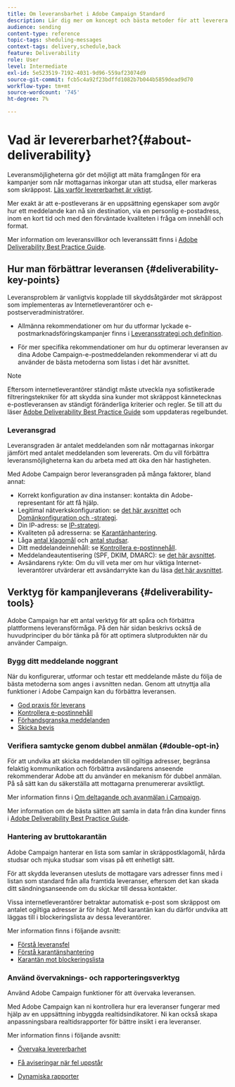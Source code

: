 ```yaml
---
title: Om leveransbarhet i Adobe Campaign Standard
description: Lär dig mer om koncept och bästa metoder för att leverera samt de verktyg som Adobe Campaign Standard erbjuder för att optimera leveransen.
audience: sending
content-type: reference
topic-tags: sheduling-messages
context-tags: delivery,schedule,back
feature: Deliverability
role: User
level: Intermediate
exl-id: 5e523519-7192-4031-9d96-559af23074d9
source-git-commit: fcb5c4a92f23bdffd1082b7b044b5859dead9d70
workflow-type: tm+mt
source-wordcount: '745'
ht-degree: 7%

---
```


# Vad är levererbarhet?{#about-deliverability}

Leveransmöjligheterna gör det möjligt att mäta framgången för era kampanjer som når mottagarnas inkorgar utan att studsa, eller markeras som skräppost. [Läs varför levererbarhet är viktigt](https://experienceleague.adobe.com/docs/deliverability-learn/deliverability-best-practice-guide/deliverability-strategy-and-definition.html#why-deliverability-matters).

Mer exakt är att e-postleverans är en uppsättning egenskaper som avgör hur ett meddelande kan nå sin destination, via en personlig e-postadress, inom en kort tid och med den förväntade kvaliteten i fråga om innehåll och format. <!--These characteristics fall into four main categories: data quality, message and content, sending infrastructure, and reputation. Together, they form the foundation of a successful email deliverability program.-->

Mer information om leveransvillkor och leveranssätt finns i [Adobe Deliverability Best Practice Guide](https://experienceleague.adobe.com/docs/deliverability-learn/deliverability-best-practice-guide/introduction.html?lang=sv).

## Hur man förbättrar leveransen {#deliverability-key-points}

Leveransproblem är vanligtvis kopplade till skyddsåtgärder mot skräppost som implementeras av Internetleverantörer och e-postserveradministratörer.

* Allmänna rekommendationer om hur du utformar lyckade e-postmarknadsföringskampanjer finns i [Leveransstrategi och definition](https://experienceleague.adobe.com/docs/deliverability-learn/deliverability-best-practice-guide/deliverability-strategy-and-definition.html).

* För mer specifika rekommendationer om hur du optimerar leveransen av dina Adobe Campaign-e-postmeddelanden rekommenderar vi att du använder de bästa metoderna som listas i det här avsnittet.

>[!NOTE]
>
>Eftersom internetleverantörer ständigt måste utveckla nya sofistikerade filtreringstekniker för att skydda sina kunder mot skräppost kännetecknas e-postleveransen av ständigt föränderliga kriterier och regler. Se till att du läser [Adobe Deliverability Best Practice Guide](https://experienceleague.adobe.com/docs/deliverability-learn/deliverability-best-practice-guide/introduction.html) som uppdateras regelbundet.

### Leveransgrad

Leveransgraden är antalet meddelanden som når mottagarnas inkorgar jämfört med antalet meddelanden som levererats. Om du vill förbättra leveransmöjligheterna kan du arbeta med att öka den här hastigheten.

Med Adobe Campaign beror leveransgraden på många faktorer, bland annat:

* Korrekt konfiguration av dina instanser: kontakta din Adobe-representant för att få hjälp.
* Legitimal nätverkskonfiguration: se [det här avsnittet](../../sending/using/optimize-delivery.md#network-config) och [Domänkonfiguration och -strategi](https://experienceleague.adobe.com/docs/deliverability-learn/deliverability-best-practice-guide/transition-process/infrastructure.html#domain-setup-and-strategy).
* Din IP-adress: se [IP-strategi](https://experienceleague.adobe.com/docs/deliverability-learn/deliverability-best-practice-guide/transition-process/infrastructure.html#ip-strategy).
* Kvaliteten på adresserna: se [Karantänhantering](../../sending/using/optimize-delivery.md#quarantine-management).
* Låga [antal klagomål](https://experienceleague.adobe.com/docs/deliverability-learn/deliverability-best-practice-guide/metrics-for-deliverability/complaints.html) och [antal studsar](https://experienceleague.adobe.com/docs/deliverability-learn/deliverability-best-practice-guide/metrics-for-deliverability/bounces.html#hard-bounces).
* Ditt meddelandeinnehåll: se [Kontrollera e-postinnehåll](../../sending/using/control-email-content.md).
* Meddelandeautentisering (SPF, DKIM, DMARC): se [det här avsnittet](https://experienceleague.adobe.com/docs/deliverability-learn/deliverability-best-practice-guide/transition-process/infrastructure.html#authentication).
* Avsändarens rykte: Om du vill veta mer om hur viktiga Internet-leverantörer utvärderar ett avsändarrykte kan du läsa [det här avsnittet](https://experienceleague.adobe.com/docs/deliverability-learn/deliverability-best-practice-guide/internet-service-provider-specifics/overview.html).

## Verktyg för kampanjleverans {#deliverability-tools}

Adobe Campaign har ett antal verktyg för att spåra och förbättra plattformens leveransförmåga. På den här sidan beskrivs också de huvudprinciper du bör tänka på för att optimera slutprodukten när du använder Campaign.

### Bygg ditt meddelande noggrant

När du konfigurerar, utformar och testar ett meddelande måste du följa de bästa metoderna som anges i avsnitten nedan. Genom att utnyttja alla funktioner i Adobe Campaign kan du förbättra leveransen.

* [God praxis för leverans](../../sending/using/delivery-best-practices.md)
* [Kontrollera e-postinnehåll](../../sending/using/control-email-content.md)
* [Förhandsgranska meddelanden](../../sending/using/previewing-messages.md)
* [Skicka bevis](../../sending/using/sending-proofs.md)

### Verifiera samtycke genom dubbel anmälan {#double-opt-in}

För att undvika att skicka meddelanden till ogiltiga adresser, begränsa felaktig kommunikation och förbättra avsändarens anseende rekommenderar Adobe att du använder en mekanism för dubbel anmälan. På så sätt kan du säkerställa att mottagarna prenumererar avsiktligt.

Mer information finns i [Om deltagande och avanmälan i Campaign](../../audiences/using/about-opt-in-and-opt-out-in-campaign.md).

Mer information om de bästa sätten att samla in data från dina kunder finns i [Adobe Deliverability Best Practice Guide](https://experienceleague.adobe.com/docs/deliverability-learn/deliverability-best-practice-guide/first-impressions/address-collection-and-list-growth.html#data-quality-and-hygiene).

### Hantering av bruttokarantän

Adobe Campaign hanterar en lista som samlar in skräppostklagomål, hårda studsar och mjuka studsar som visas på ett enhetligt sätt.

För att skydda leveransen utesluts de mottagare vars adresser finns med i listan som standard från alla framtida leveranser, eftersom det kan skada ditt sändningsanseende om du skickar till dessa kontakter.

Vissa internetleverantörer betraktar automatisk e-post som skräppost om antalet ogiltiga adresser är för högt.  Med karantän kan du därför undvika att läggas till i blockeringslista av dessa leverantörer.

Mer information finns i följande avsnitt:

* [Förstå leveransfel](../../sending/using/understanding-delivery-failures.md)
* [Förstå karantänshantering](../../sending/using/understanding-quarantine-management.md)
* [Karantän mot blockeringslista](../../sending/using/understanding-quarantine-management.md#quarantine-vs-denylist)

### Använd övervaknings- och rapporteringsverktyg

Använd Adobe Campaign funktioner för att övervaka leveransen.

Med Adobe Campaign kan ni kontrollera hur era leveranser fungerar med hjälp av en uppsättning inbyggda realtidsindikatorer. <!--For example, you can check the number of messages that are successfully executed, sent and delivered. You can also verify the number of messages that have been opened and the number of messages/links that have been clicked.-->Ni kan också skapa anpassningsbara realtidsrapporter för bättre insikt i era leveranser.

Mer information finns i följande avsnitt:

* [Övervaka levererbarhet](../../sending/using/monitor-deliverability.md)

   <!--[Monitoring a delivery](../../sending/using/monitoring-a-delivery.md)-->
* [Få aviseringar när fel uppstår](../../sending/using/receiving-alerts-when-failures-happen.md)
* [Dynamiska rapporter](../../reporting/using/about-dynamic-reports.md)

<!--## General recommendations

NOT SURE TO KEEP

Here are a few additional recommendations when it comes to deliverability.

### Send to valid addresses {#valid-addresses}

Spammers often use address generators based on lists of frequent names and first names; in addition, they rarely process technical notifications sent back by mail servers. A high rate of invalid addresses is often interpreted as a sign of spam.

Double opt-in mechanisms and effective handling of technical bounce messages make it possible to avoid this.

### Reduce complaint rate {#reduce-complaint-rate}

ISPs usually have a prominent means of reporting a received message as spam. This makes it possible to identify unreliable sources. By rapidly honoring opt-out requests, making regular use of a given list, verifying consent through a double opt-in system, and implementing feedback loops, you can reduce complaint rates.

<!--Sending to honeypot addresses {#honeypot-addresses}
ISPs and other organizations (refer to https://www.projecthoneypot.org/) make use of mailboxes that do not correspond to physical persons but are created simply to trick spammers. These so-called "honey pot" addresses are published on the Web in order to be collected by spambots and thus catch illegitimate senders. The use of a double opt-in mechanism precludes this sort of address being added to a list. When using a third-party list, you must be sure of the methods employed by its maintainer.-->

<!--## Sending on a regular basis {#regular-deliveries}

Spammers make programmed deliveries to maintain their reputation over time. They sometimes need to adapt their marketing plan to meet the best practices imposed by the ISPs and so, after a peak in reputation (ramp-up), they configure regular deliveries.-->
